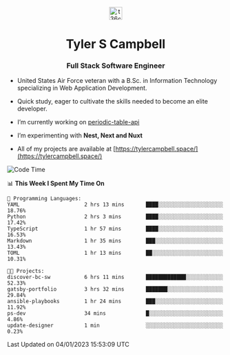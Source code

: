 <p align="center">
<a href="https://www.linkedin.com/in/t36campbell" target="blank"><img align="center" src="https://ik.imagekit.io/t36campbell/Portfolio/linkedin.png.original_m8bbGgPh6.png" alt="t36campbell" height="30" width="30" /></a>
</p>
<h1 align="center">Tyler S Campbell</h1>
<h3 align="center">Full Stack Software Engineer</h3>

* United States Air Force veteran with a B.Sc. in Information Technology specializing in Web Application Development. 

* Quick study, eager to cultivate the skills needed to become an elite developer.

* I’m currently working on [periodic-table-api](https://github.com/t36campbell/periodic-table-api)

* I’m experimenting with **Nest, Next and Nuxt**

* All of my projects are available at [https://tylercampbell.space/](https://tylercampbell.space/)

<!--START_SECTION:waka-->
![Code Time](http://img.shields.io/badge/Code%20Time-2%2C071%20hrs%2052%20mins-blue)

📊 **This Week I Spent My Time On** 

```text
💬 Programming Languages: 
YAML                     2 hrs 13 mins       ████░░░░░░░░░░░░░░░░░░░░░   18.76% 
Python                   2 hrs 3 mins        ████░░░░░░░░░░░░░░░░░░░░░   17.42% 
TypeScript               1 hr 57 mins        ████░░░░░░░░░░░░░░░░░░░░░   16.53% 
Markdown                 1 hr 35 mins        ███░░░░░░░░░░░░░░░░░░░░░░   13.43% 
TOML                     1 hr 13 mins        ██░░░░░░░░░░░░░░░░░░░░░░░   10.31%

🐱‍💻 Projects: 
discover-bc-sw           6 hrs 11 mins       █████████████░░░░░░░░░░░░   52.33% 
gatsby-portfolio         3 hrs 32 mins       ███████░░░░░░░░░░░░░░░░░░   29.84% 
ansible-playbooks        1 hr 24 mins        ███░░░░░░░░░░░░░░░░░░░░░░   11.92% 
ps-dev                   34 mins             █░░░░░░░░░░░░░░░░░░░░░░░░   4.86% 
update-designer          1 min               ░░░░░░░░░░░░░░░░░░░░░░░░░   0.23%

```


 Last Updated on 04/01/2023 15:53:09 UTC
<!--END_SECTION:waka-->
